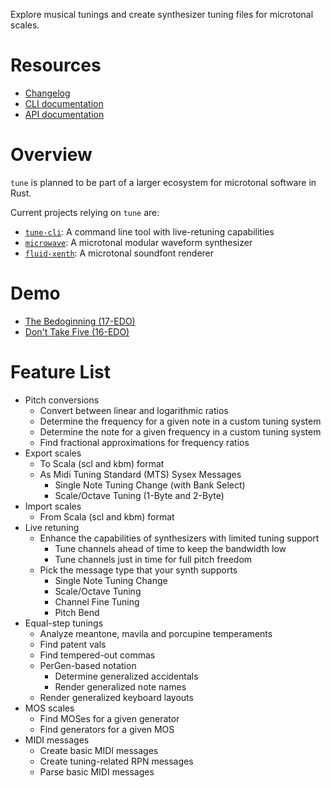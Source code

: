 Explore musical tunings and create synthesizer tuning files for microtonal scales.

# Resources

- [Changelog](https://github.com/Woyten/tune/releases)
- [CLI documentation](https://github.com/Woyten/tune/blob/master/tune-cli/README.md)
- [API documentation](https://docs.rs/tune/)

# Overview

`tune` is planned to be part of a larger ecosystem for microtonal software in Rust.

Current projects relying on `tune` are:

- [`tune-cli`](https://github.com/Woyten/tune/tree/master/tune-cli): A command line tool with live-retuning capabilities
- [`microwave`](https://github.com/Woyten/tune/tree/master/microwave): A microtonal modular waveform synthesizer
- [`fluid-xenth`](https://github.com/Woyten/tune/tree/master/fluid-xenth): A microtonal soundfont renderer

# Demo

- [The Bedoginning (17-EDO)](https://youtu.be/gaYvK9OBHK0)
- [Don't Take Five (16-EDO)](https://youtu.be/LLgClI8pyNw)

# Feature List

- Pitch conversions
  - Convert between linear and logarithmic ratios
  - Determine the frequency for a given note in a custom tuning system
  - Determine the note for a given frequency in a custom tuning system
  - Find fractional approximations for frequency ratios
- Export scales
  - To Scala (scl and kbm) format
  - As Midi Tuning Standard (MTS) Sysex Messages
    - Single Note Tuning Change (with Bank Select)
    - Scale/Octave Tuning (1-Byte and 2-Byte)
- Import scales
  - From Scala (scl and kbm) format
- Live retuning
  - Enhance the capabilities of synthesizers with limited tuning support
    - Tune channels ahead of time to keep the bandwidth low
    - Tune channels just in time for full pitch freedom
  - Pick the message type that your synth supports
    - Single Note Tuning Change
    - Scale/Octave Tuning
    - Channel Fine Tuning
    - Pitch Bend
- Equal-step tunings
  - Analyze meantone, mavila and porcupine temperaments
  - Find patent vals
  - Find tempered-out commas
  - PerGen-based notation
    - Determine generalized accidentals
    - Render generalized note names
  - Render generalized keyboard layouts
- MOS scales
  - Find MOSes for a given generator
  - Find generators for a given MOS
- MIDI messages
  - Create basic MIDI messages
  - Create tuning-related RPN messages
  - Parse basic MIDI messages